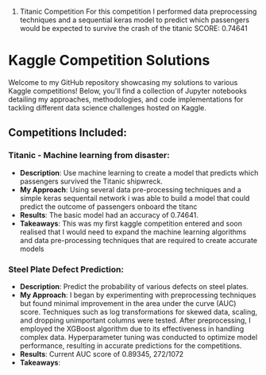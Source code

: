 1) Titanic Competition
  For this competition I performed data preprocessing techniques and a sequential keras model to predict which passengers would be expected to survive the crash of the titanic
  SCORE: 0.74641

# Kaggle Competition Solutions

Welcome to my GitHub repository showcasing my solutions to various Kaggle competitions! Below, you'll find a collection of Jupyter notebooks detailing my approaches, methodologies, and code implementations for tackling different data science challenges hosted on Kaggle.

## Competitions Included:

### Titanic - Machine learning from disaster:

- **Description**: Use machine learning to create a model that predicts which passengers survived the Titanic shipwreck.
- **My Approach**: Using several data pre-processing techniques and a simple keras sequentail network i was able to build a model that could predict the outcome of passengers onboard the titanc
- **Results**: The basic model had an accuracy of 0.74641.
- **Takeaways**: This was my first kaggle competition entered and soon realised that I would need to expand the machine learning algorithms and data pre-processing techniques that are required to create accurate models

### Steel Plate Defect Prediction:

- **Description**: Predict the probability of various defects on steel plates.
- **My Approach**: I began by experimenting with preprocessing techniques but found minimal improvement in the area under the curve (AUC) score. Techniques such as log transformations for skewed data, scaling, and dropping unimportant columns were tested.
After preprocessing, I employed the XGBoost algorithm due to its effectiveness in handling complex data. Hyperparameter tuning was conducted to optimize model performance, resulting in accurate predictions for the competitions.
- **Results**: Current AUC score of 0.89345, 272/1072
- **Takeaways**: 


